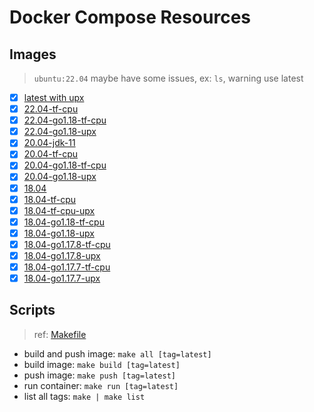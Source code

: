 # Docker Compose Resources

## Images

>`ubuntu:22.04` maybe have some issues, ex: `ls`, warning use latest

- [x] [latest with upx](./latest/Dockerfile)
- [x] [22.04-tf-cpu](./22.04-tf-cpu/Dockerfile)
- [x] [22.04-go1.18-tf-cpu](./22.04-go1.18-tf-cpu/Dockerfile)
- [x] [22.04-go1.18-upx](./22.04-go1.18-upx/Dockerfile)
- [x] [20.04-jdk-11](./20.04-jdk-11/Dockerfile)
- [x] [20.04-tf-cpu](./20.04-tf-cpu/Dockerfile)
- [x] [20.04-go1.18-tf-cpu](./20.04-go1.18-tf-cpu/Dockerfile)
- [x] [20.04-go1.18-upx](./20.04-go1.18-upx/Dockerfile)
- [x] [18.04](./18.04/Dockerfile)
- [x] [18.04-tf-cpu](./18.04-tf-cpu/Dockerfile)
- [x] [18.04-tf-cpu-upx](./18.04-tf-cpu-upx/Dockerfile)
- [x] [18.04-go1.18-tf-cpu](./18.04-go1.18-tf-cpu/Dockerfile)
- [x] [18.04-go1.18-upx](./18.04-go1.18-upx/Dockerfile)
- [x] [18.04-go1.17.8-tf-cpu](./18.04-go1.17.8-tf-cpu/Dockerfile)
- [x] [18.04-go1.17.8-upx](./18.04-go1.17.8-upx/Dockerfile)
- [x] [18.04-go1.17.7-tf-cpu](./18.04-go1.17.7-tf-cpu/Dockerfile)
- [x] [18.04-go1.17.7-upx](./18.04-go1.17.7-upx/Dockerfile)

## Scripts

>ref: [Makefile](./Makefile)

- build and push image: `make all [tag=latest]`
- build image: `make build [tag=latest]`
- push image: `make push [tag=latest]`
- run container: `make run [tag=latest]`
- list all tags: `make | make list`
